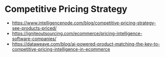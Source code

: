 # Competitive Pricing Strategy
- https://www.intelligencenode.com/blog/competitive-pricing-strategy-see-products-priced/
- https://igniteoutsourcing.com/ecommerce/pricing-intelligence-software-companies/
- https://dataweave.com/blog/ai-powered-product-matching-the-key-to-competitive-pricing-intelligence-in-ecommerce